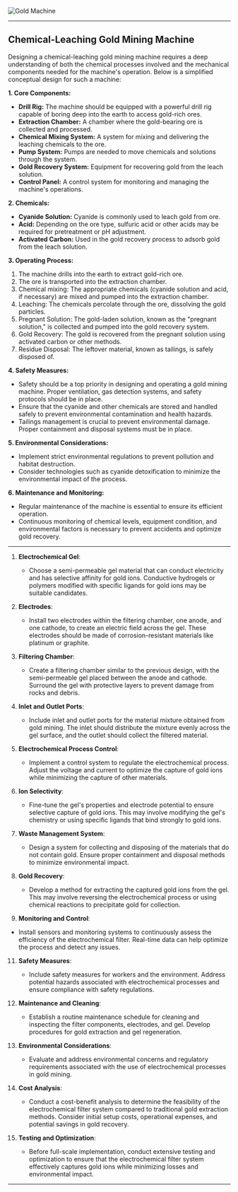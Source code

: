 
![Gold Machine](https://github.com/sourceduty/Gold/assets/123030236/fb2673ad-dcdc-4554-9834-505d52fb6fec)

***

## Chemical-Leaching Gold Mining Machine

Designing a chemical-leaching gold mining machine requires a deep understanding of both the chemical processes involved and the mechanical components needed for the machine's operation. Below is a simplified conceptual design for such a machine:

**1. Core Components:**

   - **Drill Rig:** The machine should be equipped with a powerful drill rig capable of boring deep into the earth to access gold-rich ores.
   - **Extraction Chamber:** A chamber where the gold-bearing ore is collected and processed.
   - **Chemical Mixing System:** A system for mixing and delivering the leaching chemicals to the ore.
   - **Pump System:** Pumps are needed to move chemicals and solutions through the system.
   - **Gold Recovery System:** Equipment for recovering gold from the leach solution.
   - **Control Panel:** A control system for monitoring and managing the machine's operations.

**2. Chemicals:**

   - **Cyanide Solution:** Cyanide is commonly used to leach gold from ore.
   - **Acid:** Depending on the ore type, sulfuric acid or other acids may be required for pretreatment or pH adjustment.
   - **Activated Carbon:** Used in the gold recovery process to adsorb gold from the leach solution.

**3. Operating Process:**

   1. The machine drills into the earth to extract gold-rich ore.
   2. The ore is transported into the extraction chamber.
   3. Chemical mixing: The appropriate chemicals (cyanide solution and acid, if necessary) are mixed and pumped into the extraction chamber.
   4. Leaching: The chemicals percolate through the ore, dissolving the gold particles.
   5. Pregnant Solution: The gold-laden solution, known as the "pregnant solution," is collected and pumped into the gold recovery system.
   6. Gold Recovery: The gold is recovered from the pregnant solution using activated carbon or other methods.
   7. Residue Disposal: The leftover material, known as tailings, is safely disposed of.

**4. Safety Measures:**

   - Safety should be a top priority in designing and operating a gold mining machine. Proper ventilation, gas detection systems, and safety protocols should be in place.
   - Ensure that the cyanide and other chemicals are stored and handled safely to prevent environmental contamination and health hazards.
   - Tailings management is crucial to prevent environmental damage. Proper containment and disposal systems must be in place.

**5. Environmental Considerations:**

   - Implement strict environmental regulations to prevent pollution and habitat destruction.
   - Consider technologies such as cyanide detoxification to minimize the environmental impact of the process.

**6. Maintenance and Monitoring:**

   - Regular maintenance of the machine is essential to ensure its efficient operation.
   - Continuous monitoring of chemical levels, equipment condition, and environmental factors is necessary to prevent accidents and optimize gold recovery.

***

1. **Electrochemical Gel**:
   
   - Choose a semi-permeable gel material that can conduct electricity and has selective affinity for gold ions. Conductive hydrogels or polymers modified with specific ligands for gold ions may be suitable candidates.

3. **Electrodes**:
   - Install two electrodes within the filtering chamber, one anode, and one cathode, to create an electric field across the gel. These electrodes should be made of corrosion-resistant materials like platinum or graphite.

4. **Filtering Chamber**:
   - Create a filtering chamber similar to the previous design, with the semi-permeable gel placed between the anode and cathode. Surround the gel with protective layers to prevent damage from rocks and debris.

5. **Inlet and Outlet Ports**:
   - Include inlet and outlet ports for the material mixture obtained from gold mining. The inlet should distribute the mixture evenly across the gel surface, and the outlet should collect the filtered material.

6. **Electrochemical Process Control**:
   - Implement a control system to regulate the electrochemical process. Adjust the voltage and current to optimize the capture of gold ions while minimizing the capture of other materials.

7. **Ion Selectivity**:
   - Fine-tune the gel's properties and electrode potential to ensure selective capture of gold ions. This may involve modifying the gel's chemistry or using specific ligands that bind strongly to gold ions.

8. **Waste Management System**:
   - Design a system for collecting and disposing of the materials that do not contain gold. Ensure proper containment and disposal methods to minimize environmental impact.

9. **Gold Recovery**:
   - Develop a method for extracting the captured gold ions from the gel. This may involve reversing the electrochemical process or using chemical reactions to precipitate gold for collection.

10. **Monitoring and Control**:
   - Install sensors and monitoring systems to continuously assess the efficiency of the electrochemical filter. Real-time data can help optimize the process and detect any issues.

11. **Safety Measures**:
    - Include safety measures for workers and the environment. Address potential hazards associated with electrochemical processes and ensure compliance with safety regulations.

12. **Maintenance and Cleaning**:
    - Establish a routine maintenance schedule for cleaning and inspecting the filter components, electrodes, and gel. Develop procedures for gold extraction and gel regeneration.

13. **Environmental Considerations**:
    - Evaluate and address environmental concerns and regulatory requirements associated with the use of electrochemical processes in gold mining.

14. **Cost Analysis**:
    - Conduct a cost-benefit analysis to determine the feasibility of the electrochemical filter system compared to traditional gold extraction methods. Consider initial setup costs, operational expenses, and potential savings in gold recovery.

15. **Testing and Optimization**:
    - Before full-scale implementation, conduct extensive testing and optimization to ensure that the electrochemical filter system effectively captures gold ions while minimizing losses and environmental impact.

***
